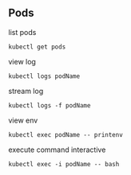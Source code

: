 Pods
---

list pods

    kubectl get pods

view log

    kubectl logs podName

stream log

    kubectl logs -f podName
    
view env

    kubectl exec podName -- printenv

execute command interactive

    kubectl exec -i podName -- bash

